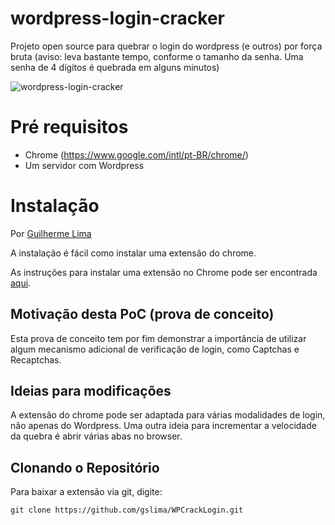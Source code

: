 # wordpress-login-cracker
Projeto open source para quebrar o login do wordpress (e outros) por força bruta
(aviso: leva bastante tempo, conforme o tamanho da senha. Uma senha de 4 dígitos é quebrada em alguns minutos)

![wordpress-login-cracker](PoofCrackWordPress.gif)

# Pré requisitos

- Chrome (https://www.google.com/intl/pt-BR/chrome/)
- Um servidor com Wordpress

# Instalação

Por [Guilherme Lima](https://github.com/gslima)

A instalação é fácil como instalar uma extensão do chrome.

As instruções para instalar uma extensão no Chrome pode ser encontrada [aqui](https://support.google.com/chrome/a/answer/2714278?hl=pt-BR).

## Motivação desta PoC (prova de conceito) ##

Esta prova de conceito tem por fim demonstrar a importância de utilizar algum mecanismo adicional de verificação de login, como Captchas e Recaptchas.

## Ideias para modificações ##

A extensão do chrome pode ser adaptada para várias modalidades de login, não apenas do Wordpress.
Uma outra ideia para incrementar a velocidade da quebra é abrir várias abas no browser.

## Clonando o Repositório ##
Para baixar a extensão via git, digite:
```
git clone https://github.com/gslima/WPCrackLogin.git
```

